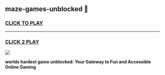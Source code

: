 
## maze-games-unblocked 👋
<h3>
<a href="https://premium.freeplayer.one?title=maze-games-unblocked&ref=14F">CLICK TO PLAY</a></h3>
<hr>

<h3>
<a href="https://premium.freeplayer.one?title=maze-games-unblocked&ref=14F">CLICK 2 PLAY</a>
  
</h3>

<a href="https://premium.freeplayer.one?title=maze-games-unblocked&ref=12F/"><img src="https://clearcache.store/games.png"></a>


**worlds hardest game unblocked: Your Gateway to Fun and Accessible Online Gaming**
